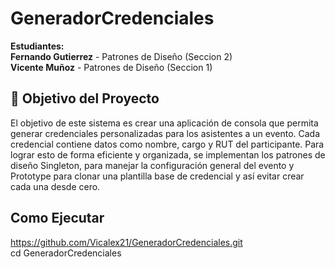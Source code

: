 # GeneradorCredenciales

**Estudiantes:**  
**Fernando Gutierrez** - Patrones de Diseño (Seccion 2)  
**Vicente Muñoz** - Patrones de Diseño (Seccion 1)

            

## 🎯 Objetivo del Proyecto

El objetivo de este sistema es crear una aplicación de consola que permita generar credenciales personalizadas para los asistentes a un evento.
Cada credencial contiene datos como nombre, cargo y RUT del participante. 
Para lograr esto de forma eficiente y organizada, se implementan los patrones de diseño Singleton, para manejar la configuración general del evento y Prototype para clonar una plantilla base de credencial y así evitar crear cada una desde cero.


## Como Ejecutar

https://github.com/Vicalex21/GeneradorCredenciales.git  
cd GeneradorCredenciales

